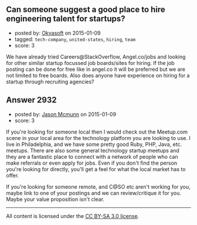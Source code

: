 ## Can someone suggest a good place to hire engineering talent for startups?

- posted by: [Okyasoft](https://stackexchange.com/users/294248/okyasoft) on 2015-01-09
- tagged: `tech-company`, `united-states`, `hiring`, `team`
- score: 3

We have already tried Careers@StackOverflow, Angel.co/jobs and looking for other similar startup focussed job boards/sites for hiring. If the job posting can be done for free like in angel.co it will be preferred but we are not limited to free boards. Also does anyone have experience on hiring for a startup through recruiting agencies?


## Answer 2932

- posted by: [Jason Mcmunn](https://stackexchange.com/users/5429346/jason-mcmunn) on 2015-01-09
- score: 3

If you're looking for someone local then I would check out the Meetup.com scene in your local area for the technology platform you are looking to use.  I live in Philadelphia, and we have some pretty good Ruby, PHP, Java, etc. meetups.  There are also some general technology startup meetups and they are a fantastic place to connect with a network of people who can make referrals or even apply for jobs.  Even if you don't find the person you're looking for directly, you'll get a feel for what the local market has to offer.

If you're looking for someone remote, and C@SO etc aren't working for you, maybe link to one of your postings and we can review/critique it for you. Maybe your value proposition isn't clear.



---

All content is licensed under the [CC BY-SA 3.0 license](https://creativecommons.org/licenses/by-sa/3.0/).
